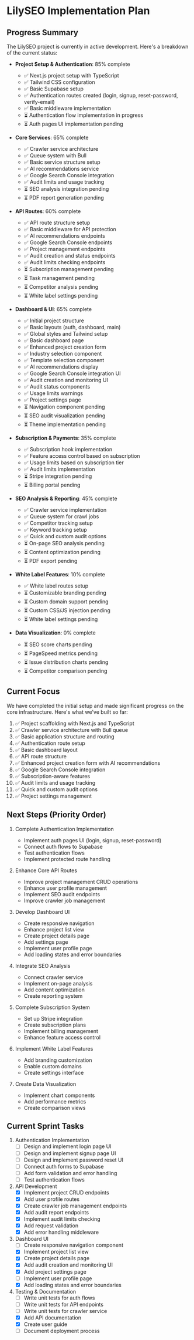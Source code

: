 # LilySEO Implementation Plan

## Progress Summary

The LilySEO project is currently in active development. Here's a breakdown of the current status:

- **Project Setup & Authentication**: 85% complete
  - ✅ Next.js project setup with TypeScript
  - ✅ Tailwind CSS configuration
  - ✅ Basic Supabase setup
  - ✅ Authentication routes created (login, signup, reset-password, verify-email)
  - ✅ Basic middleware implementation
  - ⏳ Authentication flow implementation in progress
  - ⏳ Auth pages UI implementation pending

- **Core Services**: 65% complete
  - ✅ Crawler service architecture
  - ✅ Queue system with Bull
  - ✅ Basic service structure setup
  - ✅ AI recommendations service
  - ✅ Google Search Console integration
  - ✅ Audit limits and usage tracking
  - ⏳ SEO analysis integration pending
  - ⏳ PDF report generation pending

- **API Routes**: 60% complete
  - ✅ API route structure setup
  - ✅ Basic middleware for API protection
  - ✅ AI recommendations endpoints
  - ✅ Google Search Console endpoints
  - ✅ Project management endpoints
  - ✅ Audit creation and status endpoints
  - ✅ Audit limits checking endpoints
  - ⏳ Subscription management pending
  - ⏳ Task management pending
  - ⏳ Competitor analysis pending
  - ⏳ White label settings pending

- **Dashboard & UI**: 65% complete
  - ✅ Initial project structure
  - ✅ Basic layouts (auth, dashboard, main)
  - ✅ Global styles and Tailwind setup
  - ✅ Basic dashboard page
  - ✅ Enhanced project creation form
  - ✅ Industry selection component
  - ✅ Template selection component
  - ✅ AI recommendations display
  - ✅ Google Search Console integration UI
  - ✅ Audit creation and monitoring UI
  - ✅ Audit status components
  - ✅ Usage limits warnings
  - ✅ Project settings page
  - ⏳ Navigation component pending
  - ⏳ SEO audit visualization pending
  - ⏳ Theme implementation pending

- **Subscription & Payments**: 35% complete
  - ✅ Subscription hook implementation
  - ✅ Feature access control based on subscription
  - ✅ Usage limits based on subscription tier
  - ✅ Audit limits implementation
  - ⏳ Stripe integration pending
  - ⏳ Billing portal pending

- **SEO Analysis & Reporting**: 45% complete
  - ✅ Crawler service implementation
  - ✅ Queue system for crawl jobs
  - ✅ Competitor tracking setup
  - ✅ Keyword tracking setup
  - ✅ Quick and custom audit options
  - ⏳ On-page SEO analysis pending
  - ⏳ Content optimization pending
  - ⏳ PDF export pending

- **White Label Features**: 10% complete
  - ✅ White label routes setup
  - ⏳ Customizable branding pending
  - ⏳ Custom domain support pending
  - ⏳ Custom CSS/JS injection pending
  - ⏳ White label settings pending

- **Data Visualization**: 0% complete
  - ⏳ SEO score charts pending
  - ⏳ PageSpeed metrics pending
  - ⏳ Issue distribution charts pending
  - ⏳ Competitor comparison pending

## Current Focus
We have completed the initial setup and made significant progress on the core infrastructure. Here's what we've built so far:

1. ✅ Project scaffolding with Next.js and TypeScript
2. ✅ Crawler service architecture with Bull queue
3. ✅ Basic application structure and routing
4. ✅ Authentication route setup
5. ✅ Basic dashboard layout
6. ✅ API route structure
7. ✅ Enhanced project creation form with AI recommendations
8. ✅ Google Search Console integration
9. ✅ Subscription-aware features
10. ✅ Audit limits and usage tracking
11. ✅ Quick and custom audit options
12. ✅ Project settings management

## Next Steps (Priority Order)

1. Complete Authentication Implementation
   - Implement auth pages UI (login, signup, reset-password)
   - Connect auth flows to Supabase
   - Test authentication flows
   - Implement protected route handling

2. Enhance Core API Routes
   - Improve project management CRUD operations
   - Enhance user profile management
   - Implement SEO audit endpoints
   - Improve crawler job management

3. Develop Dashboard UI
   - Create responsive navigation
   - Enhance project list view
   - Create project details page
   - Add settings page
   - Implement user profile page
   - Add loading states and error boundaries

4. Integrate SEO Analysis
   - Connect crawler service
   - Implement on-page analysis
   - Add content optimization
   - Create reporting system

5. Complete Subscription System
   - Set up Stripe integration
   - Create subscription plans
   - Implement billing management
   - Enhance feature access control

6. Implement White Label Features
   - Add branding customization
   - Enable custom domains
   - Create settings interface

7. Create Data Visualization
   - Implement chart components
   - Add performance metrics
   - Create comparison views

## Current Sprint Tasks

1. Authentication Implementation
   - [ ] Design and implement login page UI
   - [ ] Design and implement signup page UI
   - [ ] Design and implement password reset UI
   - [ ] Connect auth forms to Supabase
   - [ ] Add form validation and error handling
   - [ ] Test authentication flows

2. API Development
   - [x] Implement project CRUD endpoints
   - [x] Add user profile routes
   - [x] Create crawler job management endpoints
   - [x] Add audit report endpoints
   - [x] Implement audit limits checking
   - [x] Add request validation
   - [x] Add error handling middleware

3. Dashboard UI
   - [ ] Create responsive navigation component
   - [x] Implement project list view
   - [x] Create project details page
   - [x] Add audit creation and monitoring UI
   - [x] Add project settings page
   - [ ] Implement user profile page
   - [x] Add loading states and error boundaries

4. Testing & Documentation
   - [ ] Write unit tests for auth flows
   - [ ] Write unit tests for API endpoints
   - [ ] Write unit tests for crawler service
   - [x] Add API documentation
   - [x] Create user guide
   - [ ] Document deployment process 